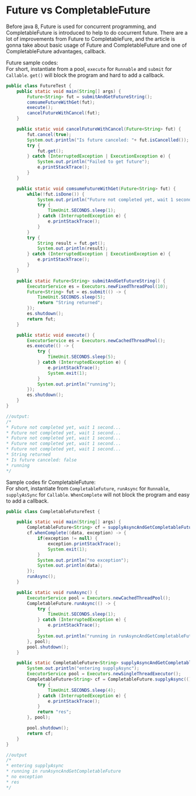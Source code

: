 # Future vs CompletableFuture
Before java 8, Future is used for concurrent programming, and CompletableFuture is introduced to help to do cocurrent future. There are a lot of improvements from Future to CompletableFure, and the article is gonna take about basic usage of Future and CompletableFuture and one of CompletableFuture advantages, callback.  

Future sample codes:  
For short, instantiate from a pool, `execute` for `Runnable` and `submit` for `Callable`. `get()` will block the program and hard to add a callback.  
```java
public class FutureTest {
    public static void main(String[] args) {
        Future<String> fut = submitAndGetFutureString();
        comsumeFutureWithGet(fut);
        execute();
        cancelFutureWithCancel(fut);
    }

    public static void cancelFutureWithCancel(Future<String> fut) {
        fut.cancel(true);
        System.out.println("Is future canceled: "+ fut.isCancelled());
        try {
            fut.get();
        } catch (InterruptedException | ExecutionException e) {
            System.out.println("Failed to get future");
            e.printStackTrace();
        }
    }

    public static void comsumeFutureWithGet(Future<String> fut) {
        while(!fut.isDone()) {
            System.out.println("Future not completed yet, wait 1 second...");
            try {
                TimeUnit.SECONDS.sleep(1);
            } catch (InterruptedException e) {
                e.printStackTrace();
            }
        }
        try {
            String result = fut.get();
            System.out.println(result);
        } catch (InterruptedException | ExecutionException e) {
            e.printStackTrace();
        }
    }

    public static Future<String> submitAndGetFutureString() {
        ExecutorService es = Executors.newFixedThreadPool(10);
        Future<String> fut = es.submit(() -> {
            TimeUnit.SECONDS.sleep(5);
            return "String returned";
        });
        es.shutdown();
        return fut;
    }

    public static void execute() {
        ExecutorService es = Executors.newCachedThreadPool();
        es.execute(() -> {
            try {
                TimeUnit.SECONDS.sleep(5);
            } catch (InterruptedException e) {
                e.printStackTrace();
                System.exit(1);
            }
            System.out.println("running");
        });
        es.shutdown();
    }
}

//output:
/*
* Future not completed yet, wait 1 second...
* Future not completed yet, wait 1 second...
* Future not completed yet, wait 1 second...
* Future not completed yet, wait 1 second...
* Future not completed yet, wait 1 second...
* String returned
* Is future canceled: false
* running
*/

```

Sample codes fir CompletableFuture:  
For short, instantiate from `CompletableFuture`, `runAsync` for `Runnable`, `supplyAsSync` for `Callable`. `WhenComplete` will not block the program and easy to add a callback.  
```java
public class CompletableFutureTest {

    public static void main(String[] args) {
        CompletableFuture<String> cf = supplyAsyncAndGetCompletableFutureString();
        cf.whenComplete((data, exception) -> {
            if(exception != null) {
                exception.printStackTrace();
                System.exit(1);
            }
            System.out.println("no exception");
            System.out.println(data);
        });
        runAsync();
    }

    public static void runAsync() {
        ExecutorService pool = Executors.newCachedThreadPool();
        CompletableFuture.runAsync(() -> {
            try {
                TimeUnit.SECONDS.sleep(1);
            } catch (InterruptedException e) {
                e.printStackTrace();
            }
            System.out.println("running in runAsyncAndGetCompletableFuture");
        }, pool);
        pool.shutdown();
    }

    public static CompletableFuture<String> supplyAsyncAndGetCompletableFutureString() {
        System.out.println("entering supplyAsync");
        ExecutorService pool = Executors.newSingleThreadExecutor();
        CompletableFuture<String> cf = CompletableFuture.supplyAsync(() -> {
            try {
                TimeUnit.SECONDS.sleep(4);
            } catch (InterruptedException e) {
                e.printStackTrace();
            }
            return "res";
        }, pool);

        pool.shutdown();
        return cf;
    }
}

//output
/*
* entering supplyAsync
* running in runAsyncAndGetCompletableFuture
* no exception
* res
*/
```
